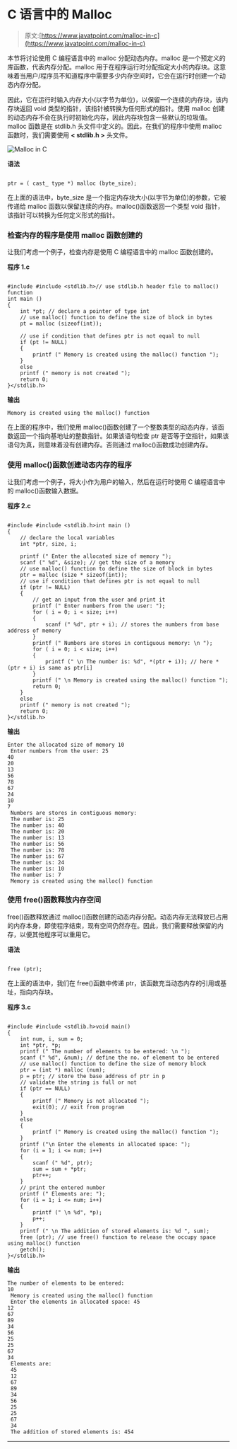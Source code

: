 # C 语言中的 Malloc

> 原文:[https://www.javatpoint.com/malloc-in-c](https://www.javatpoint.com/malloc-in-c)

本节将讨论使用 C 编程语言中的 malloc 分配动态内存。malloc 是一个预定义的库函数，代表内存分配。malloc 用于在程序运行时分配指定大小的内存块。这意味着当用户/程序员不知道程序中需要多少内存空间时，它会在运行时创建一个动态内存分配。

因此，它在运行时输入内存大小(以字节为单位)，以保留一个连续的内存块，该内存块返回 void 类型的指针，该指针被转换为任何形式的指针。使用 malloc 创建的动态内存不会在执行时初始化内存，因此内存块包含一些默认的垃圾值。malloc 函数是在 stdlib.h 头文件中定义的。因此，在我们的程序中使用 malloc 函数时，我们需要使用 **< stdlib.h >** 头文件。

![Malloc in C](../Images/65c24867587ca37b30eb127e958b2659.png)

**语法**

```

ptr = ( cast_ type *) malloc (byte_size);

```

在上面的语法中，byte_size 是一个指定内存块大小(以字节为单位)的参数，它被传递给 malloc 函数以保留连续的内存。malloc()函数返回一个类型 void 指针，该指针可以转换为任何定义形式的指针。

### 检查内存的程序是使用 malloc 函数创建的

让我们考虑一个例子，检查内存是使用 C 编程语言中的 malloc 函数创建的。

**程序 1.c**

```

#include #include <stdlib.h>// use stdlib.h header file to malloc() function
int main ()
{
	int *pt; // declare a pointer of type int
	// use malloc() function to define the size of block in bytes
	pt = malloc (sizeof(int));

	// use if condition that defines ptr is not equal to null
	if (pt != NULL)
	{
		printf (" Memory is created using the malloc() function ");
	}
	else
	printf (" memory is not created ");
	return 0;	
}</stdlib.h> 
```

**输出**

```
Memory is created using the malloc() function

```

在上面的程序中，我们使用 malloc()函数创建了一个整数类型的动态内存，该函数返回一个指向基地址的整数指针。如果该语句检查 ptr 是否等于空指针，如果该语句为真，则意味着没有创建内存。否则通过 malloc()函数成功创建内存。

### 使用 malloc()函数创建动态内存的程序

让我们考虑一个例子，将大小作为用户的输入，然后在运行时使用 C 编程语言中的 malloc()函数输入数据。

**程序 2.c**

```

#include #include <stdlib.h>int main ()
{
	// declare the local variables
	int *ptr, size, i;

	printf (" Enter the allocated size of memory ");
	scanf (" %d", &size); // get the size of a memory	
	// use malloc() function to define the size of block in bytes
	ptr = malloc (size * sizeof(int));	
	// use if condition that defines ptr is not equal to null
	if (ptr != NULL)
	{
		// get an input from the user and print it
		printf (" Enter numbers from the user: ");		
		for ( i = 0; i < size; i++)
		{
			scanf (" %d", ptr + i); // stores the numbers from base address of memory
		}		
		printf (" Numbers are stores in contiguous memory: \n ");		
		for ( i = 0; i < size; i++)
		{
			printf (" \n The number is: %d", *(ptr + i)); // here *(ptr + i) is same as ptr[i]
		}
		printf (" \n Memory is created using the malloc() function ");
		return 0;
	}
	else
	printf (" memory is not created ");
	return 0;
}</stdlib.h> 
```

**输出**

```
Enter the allocated size of memory 10
 Enter numbers from the user: 25
40
20
13
56
78
67
24
10
7
 Numbers are stores in contiguous memory:
 The number is: 25
 The number is: 40
 The number is: 20
 The number is: 13
 The number is: 56
 The number is: 78
 The number is: 67
 The number is: 24
 The number is: 10
 The number is: 7
 Memory is created using the malloc() function

```

### 使用 free()函数释放内存空间

free()函数释放通过 malloc()函数创建的动态内存分配。动态内存无法释放已占用的内存本身，即使程序结束，现有空间仍然存在。因此，我们需要释放保留的内存，以便其他程序可以重用它。

**语法**

```

free (ptr);

```

在上面的语法中，我们在 free()函数中传递 ptr，该函数充当动态内存的引用或基址，指向内存块。

**程序 3.c**

```

#include #include <stdlib.h>void main()
{
	int num, i, sum = 0;
	int *ptr, *p;
	printf (" The number of elements to be entered: \n ");
	scanf (" %d", &num); // define the no. of element to be entered	
	// use malloc() function to define the size of memory block
	ptr = (int *) malloc (num);
	p = ptr; // store the base address of ptr in p	
	// validate the string is full or not
	if (ptr == NULL)
	{
		printf (" Memory is not allocated ");
		exit(0); // exit from program
	}
	else
	{
		printf (" Memory is created using the malloc() function ");
	}
	printf ("\n Enter the elements in allocated space: ");	
	for (i = 1; i <= num; i++)
	{
		scanf (" %d", ptr);
		sum = sum + *ptr;
		ptr++;
	}	
	// print the entered number
	printf (" Elements are: ");
	for (i = 1; i <= num; i++)
	{
		printf (" \n %d", *p);
		p++;
	}	
	printf (" \n The addition of stored elements is: %d ", sum);
	free (ptr); // use free() function to release the occupy space using malloc() function
	getch();	
}</stdlib.h> 
```

**输出**

```
The number of elements to be entered:
10
 Memory is created using the malloc() function
 Enter the elements in allocated space: 45
12
67
89
34
56
25
25
67
34
 Elements are:
 45
 12
 67
 89
 34
 56
 25
 25
 67
 34
 The addition of stored elements is: 454

```

* * *